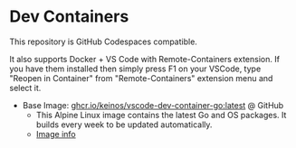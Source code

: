 # Dev Containers

This repository is GitHub Codespaces compatible.

It also supports Docker + VS Code with Remote-Containers extension. If you have them installed then simply press F1 on your VSCode, type "Reopen in Container" from "Remote-Containers" extension menu and select it.

- Base Image: [ghcr.io/keinos/vscode-dev-container-go:latest](https://github.com/KEINOS/VSCode-Dev-Container-Go) @ GitHub
  - This Alpine Linux image contains the latest Go and OS packages. It builds every week to be updated automatically.
  - [Image info](https://github.com/KEINOS/VSCode-Dev-Container-Go/blob/main/image_info.txt)
